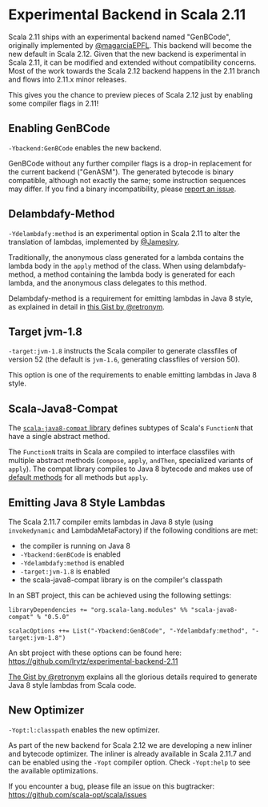 # Experimental Backend in Scala 2.11

Scala 2.11 ships with an experimental backend named "GenBCode", originally implemented by [@magarciaEPFL](https://github.com/magarciaEPFL).
This backend will become the new default in Scala 2.12.
Given that the new backend is experimental in Scala 2.11, it can be modified and extended without compatibility concerns.
Most of the work towards the Scala 2.12 backend happens in the 2.11 branch and flows into 2.11.x minor releases.

This gives you the chance to preview pieces of Scala 2.12 just by enabling some compiler flags in 2.11!

## Enabling GenBCode

`-Ybackend:GenBCode` enables the new backend.

GenBCode without any further compiler flags is a drop-in replacement for the current backend ("GenASM").
The generated bytecode is binary compatible, although not exactly the same; some instruction sequences may differ.
If you find a binary incompatibility, please [report an issue](https://issues.scala-lang.org/secure/Dashboard.jspa).

## Delambdafy-Method

`-Ydelambdafy:method` is an experimental option in Scala 2.11 to alter the translation of lambdas, implemented by [@JamesIry](https://github.com/JamesIry).

Traditionally, the anonymous class generated for a lambda contains the lambda body in the `apply` method of the class.
When using delambdafy-method, a method containing the lambda body is generated for each lambda, and the anonymous class delegates to this method.

Delambdafy-method is a requirement for emitting lambdas in Java 8 style, as explained in detail in [this Gist by @retronym](https://gist.github.com/retronym/0178c212e4bacffed568).

## Target jvm-1.8

`-target:jvm-1.8` instructs the Scala compiler to generate classfiles of version 52 (the default is `jvm-1.6`, generating classfiles of version 50).

This option is one of the requirements to enable emitting lambdas in Java 8 style.

## Scala-Java8-Compat

The [`scala-java8-compat` library](https://github.com/scala/scala-java8-compat) defines subtypes of Scala's `FunctionN` that have a single abstract method. 

The `FunctionN` traits in Scala are compiled to interface classfiles with multiple abstract methods (`compose`, `apply`, `andThen`, specialized variants of `apply`).
The compat library compiles to Java 8 bytecode and makes use of [default methods](https://docs.oracle.com/javase/tutorial/java/IandI/defaultmethods.html) for all methods but `apply`.

## Emitting Java 8 Style Lambdas

The Scala 2.11.7 compiler emits lambdas in Java 8 style (using `invokedynamic` and LambdaMetaFactory) if the following conditions are met:
  - the compiler is running on Java 8
  - `-Ybackend:GenBCode` is enabled
  - `-Ydelambdafy:method` is enabled
  - `-target:jvm-1.8` is enabled
  - the scala-java8-compat library is on the compiler's classpath

In an SBT project, this can be achieved using the following settings:

    libraryDependencies += "org.scala-lang.modules" %% "scala-java8-compat" % "0.5.0"
    
    scalacOptions ++= List("-Ybackend:GenBCode", "-Ydelambdafy:method", "-target:jvm-1.8")

An sbt project with these options can be found here: https://github.com/lrytz/experimental-backend-2.11

[The Gist by @retronym](https://gist.github.com/retronym/0178c212e4bacffed568) explains all the glorious details required to generate Java 8 style lambdas from Scala code.

## New Optimizer

`-Yopt:l:classpath` enables the new optimizer.

As part of the new backend for Scala 2.12 we are developing a new inliner and bytecode optimizer.
The inliner is already available in Scala 2.11.7 and can be enabled using the `-Yopt` compiler option.
Check `-Yopt:help` to see the available optimizations.

If you encounter a bug, please file an issue on this bugtracker: https://github.com/scala-opt/scala/issues
